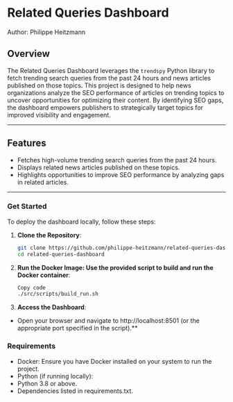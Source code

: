 # Related Queries Dashboard 
Author: Philippe Heitzmann

## Overview
The Related Queries Dashboard leverages the `trendspy` Python library to fetch trending search queries from the past 24 hours and news articles published on those topics. This project is designed to help news organizations analyze the SEO performance of articles on trending topics to uncover opportunities for optimizing their content. By identifying SEO gaps, the dashboard empowers publishers to strategically target topics for improved visibility and engagement.

---

## Features
- Fetches high-volume trending search queries from the past 24 hours.
- Displays related news articles published on these topics.
- Highlights opportunities to improve SEO performance by analyzing gaps in related articles.

---

### Get Started

To deploy the dashboard locally, follow these steps:

1. **Clone the Repository**:
   ```bash
   git clone https://github.com/philippe-heitzmann/related-queries-dashboard.git
   cd related-queries-dashboard
   ```

2. **Run the Docker Image: Use the provided script to build and run the Docker container**:

    ```bash
    Copy code
    ./src/scripts/build_run.sh
    ```

3. **Access the Dashboard**: 
- Open your browser and navigate to http://localhost:8501 (or the appropriate port specified in the script).**

### Requirements

- Docker: Ensure you have Docker installed on your system to run the project.
- Python (if running locally):
- Python 3.8 or above.
- Dependencies listed in requirements.txt.

